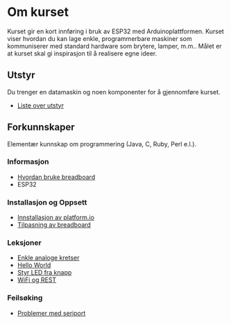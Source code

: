 
# Om kurset
Kurset gir en kort innføring i bruk av ESP32 med Arduinoplattformen. Kurset viser hvordan du kan lage enkle, programmerbare maskiner som kommuniserer med standard hardware som brytere, lamper, m.m.. Målet er at kurset skal gi inspirasjon til å realisere egne ideer.

## Utstyr
Du trenger en datamaskin og noen komponenter for å gjennomføre kurset.
* [Liste over utstyr](Utstyr.md)

## Forkunnskaper
Elementær kunnskap om programmering (Java, C, Ruby, Perl e.l.).

### Informasjon
* [Hvordan bruke breadboard](./Informasjon/BrukAvBreadboard/README.md)
* ESP32

### Installasjon og Oppsett
* [Innstallasjon av platform.io](./InstallasjonOgOppsett/InstallasjonPlatformio/README.md)
* [Tilpasning av breadboard](./InstallasjonOgOppsett/TilpasningBreadboard/README.md)

### Leksjoner
* [Enkle analoge kretser](./Leksjoner/LampeOgKnapp/README.md)
* [Hello World](./Leksjoner/HelloWorld/README.md)
* [Styr LED fra knapp](./Leksjoner/StyrLEDFraKnapp/README.md)
* [WiFi og REST](./Leksjoner/WiFiOgREST/README.md)

### Feilsøking
* [Problemer med seriport](./Feilsoeking/Serieport)
